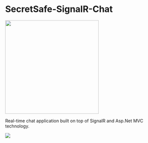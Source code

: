 # SecretSafe-SignalR-Chat
<image src="https://ci.appveyor.com/api/projects/status/5d7yummllxva8aq3?svg=true" width="300">

Real-time chat application built on top of SignalR and Asp.Net MVC technology.

<img src="http://i.imgur.com/5usI5UT.png" />
